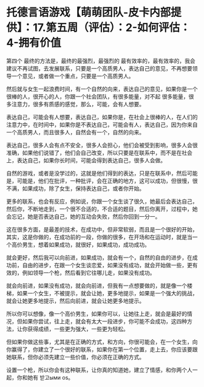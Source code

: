 # 托德言语游戏【萌萌团队-皮卡内部提供】：17.第五周（评估）：2-如何评估：4-拥有价值

第四个 最终的方法是，最终的最强烈，最强烈的 最有效率的，最有效率的，我会建议不再试图，去发展联系，只要是一个高质男人，表达自己的意见，不再想要领导一个意见，或者做一个重点，只要是一个高质男人。

然后就与女生一起浪费时间，有一个自然的向来，表达自己的意见，如果你是一个很棒的人，很开心的人，你跟一个社会团队，有很多能量，对不起 很多能量，很多注意力，很多有质感的感觉，那么，可能，会有人想要。

表达自己，可能会有人想要，表达自己，如果你是，在社会上很棒的人，在人们的注意力中，在时间中，如果你是不表达自己，可能会有人，表达自己，因为你来自一个高质男人，而且很多人，自然会有一个，自然的向来。

表达自己，很多人会有点不安全，很多人会担心，他们会被受到影响，很多人会很准确，如果他们说错了，他们会自己改变，所以只要是在联系中，而不是在社会上，表达自己，如果你长时间，可能会得到表达自己，很多人会做。

自然的游戏，或者是没学过的，这就是他们得到的表达，只是在联系中，然后可能是，可能是，他们在批评，一种批评，会在正确的地方，这可以成功，但很慢，很不满，如果成功，除了女生，保持表达自己，或者你开始。

更多的联系，也会有反应，例如说，你跟一个女生谈了很久，她最后会表达自己，然后你，不断地走到，一个很不合适的，不合适的题目，然后你离开，过程中，她会忘记，她是否表达自己，她的互动会失败，然后你回到一分一。

这在很多方面，是最差的技术，在成功中，但非常软弱，而且是一个很好的开始，其实，这是你做的，在成功前的一段，你做的很多，在开场和在运动时，就是当一个高价男生，想着如果成功，就很好，如果成功，成功成功。

就会更好，然后我可以向前进，如果成功，就会有一个，自然的自由的进步，在成功前，自由的进步，在跟一个女生谈恋爱，如果没有成功，就会开始做一些，更有效的，例如领导一个枪，然后看到它往哪儿走，如果没有成功。

就会向前进，如果没有成功，就会向前进，但我有一点想要做的，就是像一个楼梯，如果一个女生，不被提示，就会让她，更多地提示，如果是一个强大的挑战，就会让她更多地提示，然后向前进，就会让她更多地提示。

所以你可以想像，像一个高价男生，如果你可以，让她往上走，就会是最好的情况，但如果你尝试，往上走，就会有太大一段进步，你可能不会成功，这四种方法，让你获得成绩，一些更为强大，一些更为轻松。

但如果你做这些事，尤其是在正确的方式，和方向，你很可能会，在一个女生，向你赢得了，你建立了一个很好的联系，如果你在第一个位置，走上去，你应该要跟她联系，但你必须先建立一些价值，你必须在正确的方式。

设置一个枪，所以你会有这种联系，让你真的知道她，建立了情感，和你两个人一起，你和她有 받고ыми os。